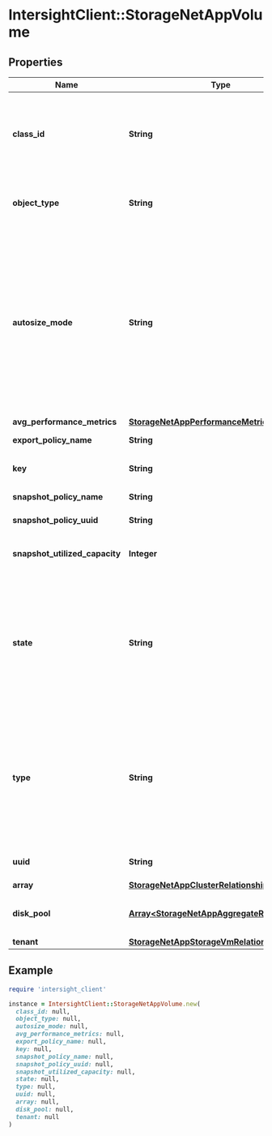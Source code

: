 # IntersightClient::StorageNetAppVolume

## Properties

| Name | Type | Description | Notes |
| ---- | ---- | ----------- | ----- |
| **class_id** | **String** | The fully-qualified name of the instantiated, concrete type. This property is used as a discriminator to identify the type of the payload when marshaling and unmarshaling data. | [default to &#39;storage.NetAppVolume&#39;] |
| **object_type** | **String** | The fully-qualified name of the instantiated, concrete type. The value should be the same as the &#39;ClassId&#39; property. | [default to &#39;storage.NetAppVolume&#39;] |
| **autosize_mode** | **String** | The autosize mode for NetApp Volume. Modes can be off or grow or grow_shrink. * &#x60;off&#x60; - The volume will not grow or shrink in size in response to the amount of used space. * &#x60;grow&#x60; - The volume will automatically grow when used space in the volume is above the grow threshold. * &#x60;grow_shrink&#x60; - The volume will grow or shrink in size in response to the amount of used space. | [optional][readonly][default to &#39;off&#39;] |
| **avg_performance_metrics** | [**StorageNetAppPerformanceMetricsAverage**](StorageNetAppPerformanceMetricsAverage.md) |  | [optional] |
| **export_policy_name** | **String** | The name of the Export Policy. | [optional][readonly] |
| **key** | **String** | Unique identifier of NetApp Volume across data center. | [optional][readonly] |
| **snapshot_policy_name** | **String** | The name of the Snapshot Policy. | [optional][readonly] |
| **snapshot_policy_uuid** | **String** | The UUID of the Snapshot Policy. | [optional][readonly] |
| **snapshot_utilized_capacity** | **Integer** | The total space used by Snapshot copies in the volume represented in bytes. | [optional][readonly] |
| **state** | **String** | The current state of a NetApp volume. * &#x60;offline&#x60; - Read and write access to the volume is not allowed. * &#x60;online&#x60; - Read and write access to the volume is allowed. * &#x60;error&#x60; - Storage volume state of error type. * &#x60;mixed&#x60; - The constituents of a FlexGroup volume are not all in the same state. | [optional][readonly][default to &#39;offline&#39;] |
| **type** | **String** | NetApp volume type. The volume type can be Read-write, Data-protection, or Load-sharing. * &#x60;data-protection&#x60; - Prevents modification of the data on the Volume. * &#x60;read-write&#x60; - Data on the Volume can be modified. * &#x60;load-sharing&#x60; - The volume type is Load Sharing DP. | [optional][readonly][default to &#39;data-protection&#39;] |
| **uuid** | **String** | Universally unique identifier of a NetApp Volume. | [optional][readonly] |
| **array** | [**StorageNetAppClusterRelationship**](StorageNetAppClusterRelationship.md) |  | [optional] |
| **disk_pool** | [**Array&lt;StorageNetAppAggregateRelationship&gt;**](StorageNetAppAggregateRelationship.md) | An array of relationships to storageNetAppAggregate resources. | [optional][readonly] |
| **tenant** | [**StorageNetAppStorageVmRelationship**](StorageNetAppStorageVmRelationship.md) |  | [optional] |

## Example

```ruby
require 'intersight_client'

instance = IntersightClient::StorageNetAppVolume.new(
  class_id: null,
  object_type: null,
  autosize_mode: null,
  avg_performance_metrics: null,
  export_policy_name: null,
  key: null,
  snapshot_policy_name: null,
  snapshot_policy_uuid: null,
  snapshot_utilized_capacity: null,
  state: null,
  type: null,
  uuid: null,
  array: null,
  disk_pool: null,
  tenant: null
)
```

